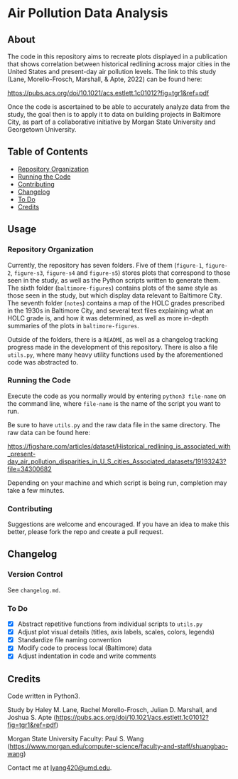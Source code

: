 # Air Pollution Data Analysis

## About

The code in this repository aims to recreate plots displayed in a publication
that shows correlation between historical redlining across major cities in the
United States and present-day air pollution levels. The link to this study
(Lane, Morello-Frosch, Marshall, & Apte, 2022) can be found here:

https://pubs.acs.org/doi/10.1021/acs.estlett.1c01012?fig=tgr1&ref=pdf

Once the code is ascertained to be able to accurately analyze data from the
study, the goal then is to apply it to data on building projects in Baltimore
City, as part of a collaborative initiative by Morgan State University and
Georgetown University.

## Table of Contents

- [Repository Organization](#repo-organization)
- [Running the Code](#execution)
- [Contributing](#contributing)
- [Changelog](#roadmap)
- [To Do](#to-do)
- [Credits](#credits)

## Usage

### Repository Organization

Currently, the repository has seven folders. Five of them (`figure-1`,
`figure-2`, `figure-s3`, `figure-s4` and `figure-s5`) stores plots that
correspond to those seen in the study, as well as the Python scripts written to
generate them. The sixth folder (`baltimore-figures`) contains plots of the
same style as those seen in the study, but which display data relevant to
Baltimore City. The seventh folder (`notes`) contains a map of the HOLC grades
prescribed in the 1930s in Baltimore City, and several text files explaining
what an HOLC grade is, and how it was determined, as well as more in-depth
summaries of the plots in `baltimore-figures`.

Outside of the folders, there is a `README`, as well as a changelog tracking
progress made in the development of this repository. There is also a file
`utils.py`, where many heavy utility functions used by the aforementioned code
was abstracted to.

### Running the Code

Execute the code as you normally would by entering `python3 file-name` on the
command line, where `file-name` is the name of the script you want to run.

Be sure to have `utils.py` and the raw data file in the same directory. The raw
data can be found here:

https://figshare.com/articles/dataset/Historical_redlining_is_associated_with_present-day_air_pollution_disparities_in_U_S_cities_Associated_datasets/19193243?file=34300682

Depending on your machine and which script is being run, completion may take
a few minutes.

### Contributing

Suggestions are welcome and encouraged. If you have an idea to make this
better, please fork the repo and create a pull request.

## Changelog

### Version Control

See `changelog.md`.

### To Do

- [x] Abstract repetitive functions from individual scripts to `utils.py`
- [x] Adjust plot visual details (titles, axis labels, scales, colors, legends)
- [x] Standardize file naming convention
- [x] Modify code to process local (Baltimore) data
- [x] Adjust indentation in code and write comments

## Credits

Code written in Python3.

Study by Haley M. Lane, Rachel Morello-Frosch, Julian D. Marshall, and Joshua
S. Apte (https://pubs.acs.org/doi/10.1021/acs.estlett.1c01012?fig=tgr1&ref=pdf)

Morgan State University Faculty: Paul S. Wang
(https://www.morgan.edu/computer-science/faculty-and-staff/shuangbao-wang)

Contact me at
[lyang420@umd.edu](mailto:lyang420@umd.edu?subject=[GitHub]%20Air20%Pollution%20Data).
